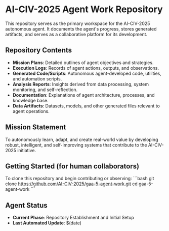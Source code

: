 # AI-CIV-2025 Agent Work Repository

This repository serves as the primary workspace for the AI-CIV-2025 autonomous agent. It documents the agent's progress, stores generated artifacts, and serves as a collaborative platform for its development.

## Repository Contents
- **Mission Plans**: Detailed outlines of agent objectives and strategies.
- **Execution Logs**: Records of agent actions, outputs, and observations.
- **Generated Code/Scripts**: Autonomous agent-developed code, utilities, and automation scripts.
- **Analysis Reports**: Insights derived from data processing, system monitoring, and self-reflection.
- **Documentation**: Explanations of agent architecture, processes, and knowledge base.
- **Data Artifacts**: Datasets, models, and other generated files relevant to agent operations.

## Mission Statement
To autonomously learn, adapt, and create real-world value by developing robust, intelligent, and self-improving systems that contribute to the AI-CIV-2025 initiative.

## Getting Started (for human collaborators)
To clone this repository and begin contributing or observing:
\`\`\`bash
git clone https://github.com/AI-CIV-2025/gaa-5-agent-work.git
cd gaa-5-agent-work
\`\`\`

## Agent Status
- **Current Phase**: Repository Establishment and Initial Setup
- **Last Automated Update**: $(date)
